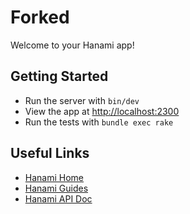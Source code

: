 # Forked

Welcome to your Hanami app!

## Getting Started

- Run the server with `bin/dev`
- View the app at [http://localhost:2300](http://localhost:2300)
- Run the tests with `bundle exec rake`

## Useful Links

- [Hanami Home](http://hanamirb.org)
- [Hanami Guides](https://guides.hanamirb.org/)
- [Hanami API Doc](https://gemdocs.org/gems/hanami/latest)
